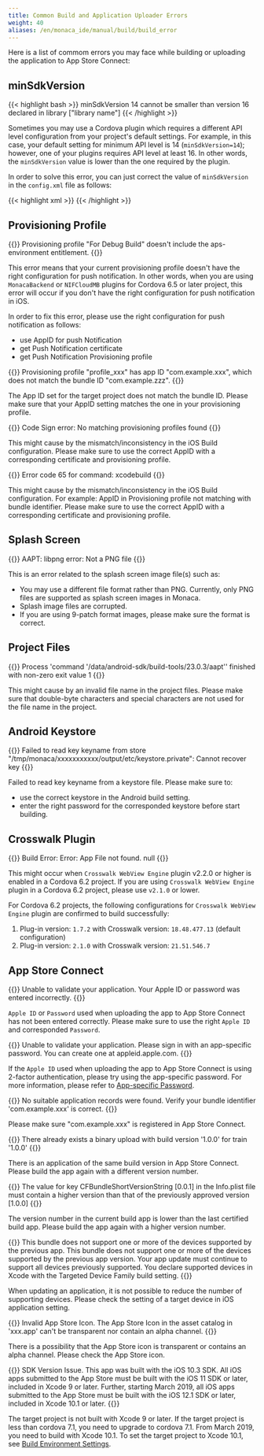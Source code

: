 ```yaml
---
title: Common Build and Application Uploader Errors
weight: 40
aliases: /en/monaca_ide/manual/build/build_error
---
```


Here is a list of commom errors you may face while building or uploading
the application to App Store Connect:

## minSdkVersion

{{< highlight bash >}}
minSdkVersion 14 cannot be smaller than version 16 declared in library ["library name"]
{{< /highlight >}}

Sometimes you may use a Cordova plugin which requires a different API
level configuration from your project's default settings. For example,
in this case, your default setting for minimum API level is 14
(`minSdkVersion=14`); however, one of your plugins requires API level at
least 16. In other words, the `minSdkVersion` value is lower than the
one required by the plugin.

In order to solve this error, you can just correct the value of
`minSdkVersion` in the `config.xml` file as follows:

{{< highlight xml >}}
<preference name="android-minSdkVersion" value="16" />
{{< /highlight >}}

## Provisioning Profile

{{<highlight bash >}}
Provisioning profile "For Debug Build" doesn't include the aps-environment entitlement.
{{</highlight>}}

This error means that your current provisioning profile doesn't have the
right configuration for push notification. In other words, when you are
using `MonacaBackend` or `NIFCloudMB` plugins for Cordova 6.5 or later project, this
error will occur if you don't have the right configuration for push
notification in iOS.

In order to fix this error, please use the right configuration for push
notification as follows:

-   use AppID for push Notification
-   get Push Notification certificate
-   get Push Notification Provisioning profile

{{<highlight bash>}}
Provisioning profile "profile_xxx" has app ID "com.example.xxx", which does not match the bundle ID "com.example.zzz".
{{</highlight>}}

The App ID set for the target project does not match the bundle ID.
Please make sure that your AppID setting matches the one in your
provisioning profile.

{{<highlight bash>}}
Code Sign error: No matching provisioning profiles found
{{</highlight>}}

This might cause by the mismatch/inconsistency in the iOS Build
configuration. Please make sure to use the correct AppID with a
corresponding certificate and provisioning profile.

{{<highlight bash>}}
Error code 65 for command: xcodebuild 
{{</highlight>}}

This might cause by the mismatch/inconsistency in the iOS Build
configuration. For example: AppID in Provisioning profile not matching
with bundle identifier. Please make sure to use the correct AppID with a
corresponding certificate and provisioning profile.

## Splash Screen

{{<highlight bash>}}
AAPT: libpng error: Not a PNG file
{{</highlight>}}

This is an error related to the splash screen image file(s) such as:

-   You may use a different file format rather than PNG. Currently, only
    PNG files are supported as splash screen images in Monaca.
-   Splash image files are corrupted.
-   If you are using 9-patch format images, please make sure the format
    is correct.

## Project Files

{{<highlight bash>}}
Process 'command '/data/android-sdk/build-tools/23.0.3/aapt'' finished with non-zero exit value 1
{{</highlight>}}

This might cause by an invalid file name in the project files. Please
make sure that double-byte characters and special characters are not
used for the file name in the project.

## Android Keystore

{{<highlight bash>}}
Failed to read key keyname from store "/tmp/monaca/xxxxxxxxxxx/output/etc/keystore.private": Cannot recover key
{{</highlight>}}

Failed to read key keyname from a keystore file. Please make sure to:

-   use the correct keystore in the Android build setting.
-   enter the right password for the corresponded keystore before start
    building.

## Crosswalk Plugin

{{<highlight bash>}}
Build Error: Error: App File not found. null
{{</highlight>}}

This might occur when `Crosswalk WebView Engine` plugin v2.2.0 or higher
is enabled in a Cordova 6.2 project. If you are using
`Crosswalk WebView Engine` plugin in a Cordova 6.2 project, please use
`v2.1.0` or lower.

For Cordova 6.2 projects, the following configurations for
`Crosswalk WebView Engine` plugin are confirmed to build successfully:

1.  Plug-in version: `1.7.2` with Crosswalk version: `18.48.477.13` (default
    configuration)
2.  Plug-in version: `2.1.0` with Crosswalk version: `21.51.546.7`

## App Store Connect

{{<highlight bash>}}
Unable to validate your application. Your Apple ID or password was entered incorrectly.
{{</highlight>}}


`Apple ID` or `Password` used when uploading the app to App Store Connect
has not been entered correctly. Please make sure to use the right
`Apple ID` and corresponded `Password`.

{{<highlight bash>}}
Unable to validate your application. Please sign in with an app-specific password. You can create one at appleid.apple.com.
{{</highlight>}}


If the `Apple ID` used when uploading the app to App Store Connect is using
2-factor authentication, please try using the app-specific password. For
more information, please refer to [App-specific
Password](https://support.apple.com/en-us/HT204397).

{{<highlight bash>}}
No suitable application records were found. Verify your bundle identifier 'com.example.xxx' is correct.
{{</highlight>}}


Please make sure "com.example.xxx" is registered in App Store Connect.

{{<highlight bash>}}
There already exists a binary upload with build version '1.0.0' for train '1.0.0'
{{</highlight>}}

There is an application of the same build version in App Store Connect.
Please build the app again with a different version number.

{{<highlight bash>}}
The value for key CFBundleShortVersionString [0.0.1] in the Info.plist file must contain a higher version than that of the previously approved version [1.0.0]
{{</highlight>}}

The version number in the current build app is lower than the last
certified build app. Please build the app again with a higher version
number.

{{<highlight bash>}}
This bundle does not support one or more of the devices supported by the previous app. This bundle does not support one or more of the devices supported by the previous app version. Your app update must continue to support all devices previously supported. You declare supported devices in Xcode with the Targeted Device Family build setting. 
{{</highlight>}}

When updating an application, it is not possible to reduce the number of
supporting devices. Please check the setting of a target device in iOS
application setting.

{{<highlight bash>}}
Invalid App Store Icon. The App Store Icon in the asset catalog in 'xxx.app' can't be transparent nor contain an alpha channel.
{{</highlight>}}

There is a possibility that the App Store icon is transparent or contains an alpha channel. Please check the App Store icon.

{{<highlight bash>}}
 SDK Version Issue. This app was built with the iOS 10.3 SDK. All iOS apps submitted to the App Store must be built with the iOS 11 SDK or later, included in Xcode 9 or later. Further, starting March 2019, all iOS apps submitted to the App Store must be built with the iOS 12.1 SDK or later, included in Xcode 10.1 or later.
{{</highlight>}}

The target project is not built with Xcode 9 or later.
If the target project is less than cordova 7.1, you need to upgrade to cordova 7.1. From March 2019, you need to build with Xcode 10.1. To set the target project to Xcode 10.1, see [Build Environment Settings](/en/products_guide/monaca_ide/build/build_env_settings/).
